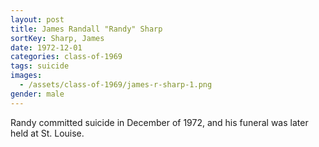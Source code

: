 ```yaml
---
layout: post
title: James Randall "Randy" Sharp
sortKey: Sharp, James
date: 1972-12-01
categories: class-of-1969
tags: suicide
images:
  - /assets/class-of-1969/james-r-sharp-1.png
gender: male
---
```

Randy committed suicide in December of 1972, and his funeral was later held at St. Louise.
